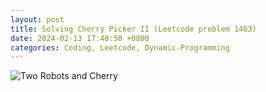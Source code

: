 ```yaml
---
layout: post
title: Solving Cherry Picker II (Leetcode problem 1463)
date: 2024-02-13 17:40:50 +0800
categories: Coding, Leetcode, Dynamic-Programming
---
```


![Two Robots and Cherry](/assets/images/two_robots.png)